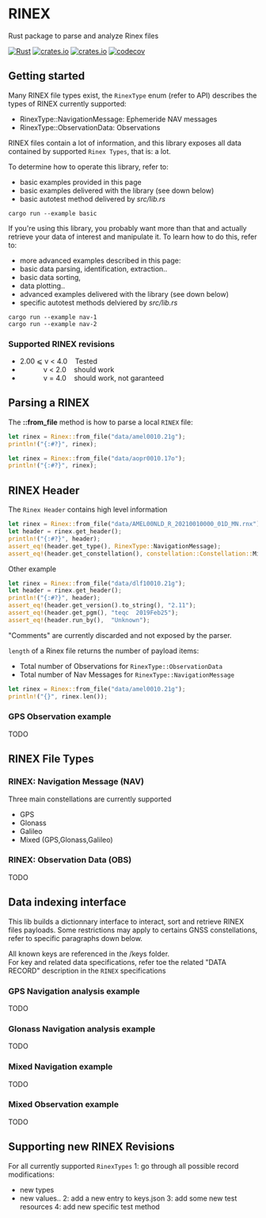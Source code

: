 # RINEX 
Rust package to parse and analyze Rinex files

[![Rust](https://github.com/gwbres/rinex/actions/workflows/rust.yml/badge.svg)](https://github.com/gwbres/rinex/actions/workflows/rust.yml)
[![crates.io](https://img.shields.io/crates/v/rinex.svg)](https://crates.io/crates/rinex)
[![crates.io](https://img.shields.io/crates/d/rinex.svg)](https://crates.io/crates/rinex)
[![codecov](https://codecov.io/gh/gwbres/rinex/branch/main/graph/badge.svg)](https://codecov.io/gh/gwbres/rinex)

## Getting started

Many RINEX file types exist, 
the `RinexType` enum (refer to API) 
describes the types of RINEX currently supported:

* RinexType::NavigationMessage: Ephemeride NAV messages
* RinexType::ObservationData:   Observations

RINEX files contain a lot of information,
and this library exposes all data contained by supported
`Rinex Types`, that is: a lot.  

To determine how to operate this library, refer to:
* basic examples provided in this page
* basic examples delivered with the library (see down below)
* basic autotest method delivered by _src/lib.rs_ 

```shell
cargo run --example basic
```

If you're using this library, you probably want more
than that and actually retrieve your data of interest
and manipulate it.
To learn how to do this, refer to:
* more advanced examples described in this page:
 * basic data parsing, identification, extraction..
 * basic data sorting, 
 * data plotting..
* advanced examples delivered with the library (see down below)
* specific autotest methods delviered by _src/lib.rs_ 

```shell
cargo run --example nav-1
cargo run --example nav-2
```

### Supported RINEX revisions

* 2.00 ⩽ v < 4.0    Tested 
*             v < 2.0    should work
*             v = 4.0    should work, not garanteed

## Parsing a RINEX 

The __::from\_file__ method is how to parse a local `RINEX` file: 

```rust
let rinex = Rinex::from_file("data/amel0010.21g");
println!("{:#?}", rinex);
```

```rust
let rinex = Rinex::from_file("data/aopr0010.17o");
println!("{:#?}", rinex);
```

## RINEX Header

The `Rinex Header` contains high level information

```rust
let rinex = Rinex::from_file("data/AMEL00NLD_R_20210010000_01D_MN.rnx");
let header = rinex.get_header();
println!("{:#?}", header);
assert_eq!(header.get_type(), RinexType::NavigationMessage);
assert_eq!(header.get_constellation(), constellation::Constellation::Mixed);
```

Other example

```rust
let rinex = Rinex::from_file("data/dlf10010.21g");
let header = rinex.get_header();
println!("{:#?}", header);
assert_eq!(header.get_version().to_string(), "2.11"); 
assert_eq!(header.get_pgm(), "teqc  2019Feb25");
assert_eq!(header.run_by(),  "Unknown");
```

"Comments" are currently discarded and not exposed by the parser.   

`length` of a Rinex file returns the number of payload items:

+ Total number of Observations for `RinexType::ObservationData`
+ Total number of Nav Messages for `RinexType::NavigationMessage`

```rust
let rinex = Rinex::from_file("data/amel0010.21g");
println!("{}", rinex.len());
```

### GPS Observation example
TODO

## RINEX File Types

### RINEX: Navigation Message (NAV)

Three main constellations are currently supported 

+ GPS
+ Glonass
+ Galileo
+ Mixed (GPS,Glonass,Galileo)

### RINEX: Observation Data (OBS)
TODO

## Data indexing interface

This lib builds a dictionnary interface to interact, sort and retrieve
RINEX files payloads. Some restrictions may apply to certains GNSS constellations,
refer to specific paragraphs down below.

All known keys are referenced in the /keys folder.  
For key and related data specifications, refer toe the related "DATA RECORD" description
in the `RINEX` specifications


### GPS Navigation analysis example
TODO

### Glonass Navigation analysis example  
TODO

### Mixed Navigation example
TODO

### Mixed Observation example
TODO

## Supporting new RINEX Revisions

For all currently supported `RinexTypes` 
1: go through all possible record modifications:
 * new types
 * new values..
2: add a new entry to keys.json
3: add some new test resources 
4: add new specific test method
